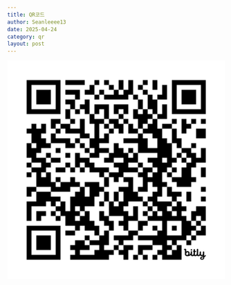 ```yaml
---
title: QR코드
author: Seanleeee13
date: 2025-04-24
category: qr
layout: post
---
```


![bit.ly/programming-club-6-1](/assets/gitbook/images/class/qr.svg)